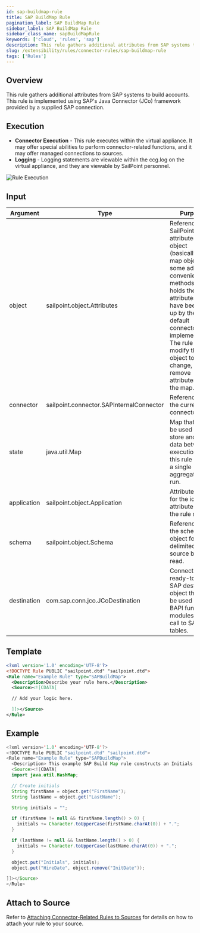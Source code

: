 ```yaml
---
id: sap-buildmap-rule
title: SAP BuildMap Rule
pagination_label: SAP BuildMap Rule
sidebar_label: SAP BuildMap Rule
sidebar_class_name: sapBuildMapRule
keywords: ['cloud', 'rules', 'sap']
description: This rule gathers additional attributes from SAP systems to build accounts. This rule is implemented using SAP's Java Connector (JCo) framework provided by a supplied SAP connection.
slug: /extensibility/rules/connector-rules/sap-buildmap-rule
tags: ['Rules']
---
```


## Overview

This rule gathers additional attributes from SAP systems to build accounts. This rule is implemented using SAP's Java Connector (JCo) framework provided by a supplied SAP connection.

## Execution

- **Connector Execution** - This rule executes within the virtual appliance. It may offer special abilities to perform connector-related functions, and it may offer managed connections to sources.
- **Logging** - Logging statements are viewable within the ccg.log on the virtual appliance, and they are viewable by SailPoint personnel.

![Rule Execution](../img/connector_execution.png)

## Input

| Argument | Type | Purpose |
| --- | --- | --- |
| object | sailpoint.object.Attributes | Reference to a SailPoint attributes object (basically a map object with some added convenience methods) that holds the attributes that have been built up by the default connector implementation. The rule should modify this object to change, add, or remove attributes from the map. |
| connector | sailpoint.connector.SAPInternalConnector | Reference to the current SAP connector. |
| state | java.util.Map | Map that can be used to store and share data between executions of this rule during a single aggregation run. |
| application | sailpoint.object.Application | Attribute value for the identity attribute before the rule runs. |
| schema | sailpoint.object.Schema | Reference to the schema object for the delimited file source being read. |
| destination | com.sap.conn.jco.JCoDestination | Connected and ready-to-use SAP destination object that can be used to call BAPI function modules and call to SAP tables. |

## Template

```xml
<?xml version='1.0' encoding='UTF-8'?>
<!DOCTYPE Rule PUBLIC "sailpoint.dtd" "sailpoint.dtd">
<Rule name="Example Rule" type="SAPBuildMap">
  <Description>Describe your rule here.</Description>
  <Source><![CDATA[

  // Add your logic here.

  ]]></Source>
</Rule>
```

## Example

```java
<?xml version='1.0' encoding='UTF-8'?>
<!DOCTYPE Rule PUBLIC "sailpoint.dtd" "sailpoint.dtd">
<Rule name="Example Rule" type="SAPBuildMap">
  <Description> This example SAP Build Map rule constructs an Initials attribute from the first character of the FirstName and LastName attributes and changes the name of the “InitDate” attribute to “HireDate”. </Description>
  <Source><![CDATA[
  import java.util.HashMap;

  // Create initials
  String firstName = object.get("FirstName");
  String lastName = object.get("LastName");

  String initials = "";

  if (firstName != null && firstName.length() > 0) {
    initials += Character.toUpperCase(firstName.charAt(0)) + ".";
  }

  if (lastName != null && lastName.length() > 0) {
    initials += Character.toUpperCase(lastName.charAt(0)) + ".";
  }

  object.put("Initials", initials);
  object.put("HireDate", object.remove("InitDate"));

]]></Source>
</Rule>
```

## Attach to Source

Refer to [Attaching Connector-Related Rules to Sources](./index.md#buildmap-rule) for details on how to attach your rule to your source.
